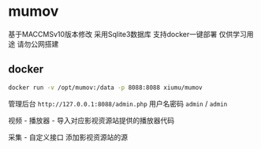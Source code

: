 # mumov

基于MACCMSv10版本修改 采用Sqlite3数据库 支持docker一键部署 仅供学习用途 请勿公网搭建

## docker

```sh
docker run -v /opt/mumov:/data -p 8088:8088 xiumu/mumov
```

管理后台 `http://127.0.0.1:8088/admin.php` 用户名密码 `admin` / `admin`

视频 - 播放器 - 导入对应影视资源站提供的播放器代码

采集 - 自定义接口 添加影视资源站的源
